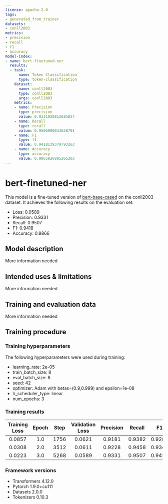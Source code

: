 ```yaml
---
license: apache-2.0
tags:
- generated_from_trainer
datasets:
- conll2003
metrics:
- precision
- recall
- f1
- accuracy
model-index:
- name: bert-finetuned-ner
  results:
  - task:
      name: Token Classification
      type: token-classification
    dataset:
      name: conll2003
      type: conll2003
      args: conll2003
    metrics:
    - name: Precision
      type: precision
      value: 0.9331020812685827
    - name: Recall
      type: recall
      value: 0.9506900033658701
    - name: F1
      type: f1
      value: 0.9418139379793263
    - name: Accuracy
      type: accuracy
      value: 0.9865926885265203
---
```


<!-- This model card has been generated automatically according to the information the Trainer had access to. You
should probably proofread and complete it, then remove this comment. -->

# bert-finetuned-ner

This model is a fine-tuned version of [bert-base-cased](https://huggingface.co/bert-base-cased) on the conll2003 dataset.
It achieves the following results on the evaluation set:
- Loss: 0.0589
- Precision: 0.9331
- Recall: 0.9507
- F1: 0.9418
- Accuracy: 0.9866

## Model description

More information needed

## Intended uses & limitations

More information needed

## Training and evaluation data

More information needed

## Training procedure

### Training hyperparameters

The following hyperparameters were used during training:
- learning_rate: 2e-05
- train_batch_size: 8
- eval_batch_size: 8
- seed: 42
- optimizer: Adam with betas=(0.9,0.999) and epsilon=1e-08
- lr_scheduler_type: linear
- num_epochs: 3

### Training results

| Training Loss | Epoch | Step | Validation Loss | Precision | Recall | F1     | Accuracy |
|:-------------:|:-----:|:----:|:---------------:|:---------:|:------:|:------:|:--------:|
| 0.0857        | 1.0   | 1756 | 0.0621          | 0.9181    | 0.9382 | 0.9281 | 0.9836   |
| 0.0308        | 2.0   | 3512 | 0.0611          | 0.9228    | 0.9458 | 0.9342 | 0.9846   |
| 0.0223        | 3.0   | 5268 | 0.0589          | 0.9331    | 0.9507 | 0.9418 | 0.9866   |


### Framework versions

- Transformers 4.12.0
- Pytorch 1.9.0+cu111
- Datasets 2.0.0
- Tokenizers 0.10.3

